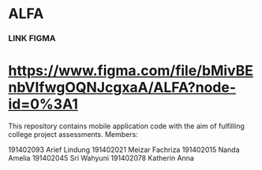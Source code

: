 # ALFA
### LINK FIGMA 
# https://www.figma.com/file/bMivBEnbVIfwgOQNJcgxaA/ALFA?node-id=0%3A1
This repository contains mobile application code with the aim of fulfilling college project assessments.
Members:

191402093 Arief Lindung
191402021 Meizar Fachriza
191402015 Nanda Amelia
191402045 Sri Wahyuni
191402078 Katherin Anna
